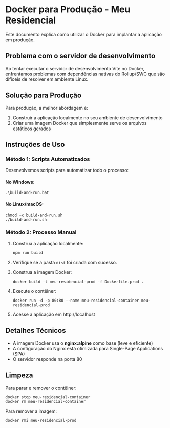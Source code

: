 # Docker para Produção - Meu Residencial

Este documento explica como utilizar o Docker para implantar a aplicação em produção.

## Problema com o servidor de desenvolvimento

Ao tentar executar o servidor de desenvolvimento Vite no Docker, enfrentamos problemas com dependências nativas do Rollup/SWC que são difíceis de resolver em ambiente Linux.

## Solução para Produção

Para produção, a melhor abordagem é:

1. Construir a aplicação localmente no seu ambiente de desenvolvimento
2. Criar uma imagem Docker que simplesmente serve os arquivos estáticos gerados

## Instruções de Uso

### Método 1: Scripts Automatizados

Desenvolvemos scripts para automatizar todo o processo:

#### No Windows:
```
.\build-and-run.bat
```

#### No Linux/macOS:
```
chmod +x build-and-run.sh
./build-and-run.sh
```

### Método 2: Processo Manual

1. Construa a aplicação localmente:
   ```
   npm run build
   ```

2. Verifique se a pasta `dist` foi criada com sucesso.

3. Construa a imagem Docker:
   ```
   docker build -t meu-residencial-prod -f Dockerfile.prod .
   ```

4. Execute o contêiner:
   ```
   docker run -d -p 80:80 --name meu-residencial-container meu-residencial-prod
   ```

5. Acesse a aplicação em http://localhost

## Detalhes Técnicos

- A imagem Docker usa o **nginx:alpine** como base (leve e eficiente)
- A configuração do Nginx está otimizada para Single-Page Applications (SPA)
- O servidor responde na porta 80

## Limpeza

Para parar e remover o contêiner:
```
docker stop meu-residencial-container
docker rm meu-residencial-container
```

Para remover a imagem:
```
docker rmi meu-residencial-prod
``` 